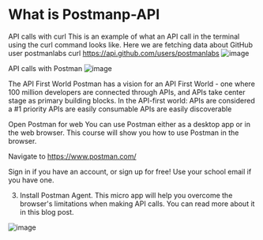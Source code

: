 # What is Postmanp-API
API calls with curl
This is an example of what an API call in the terminal using the curl command looks like. Here we are fetching data about GitHub user postmanlabs
curl https://api.github.com/users/postmanlabs
![image](https://github.com/Priyush02K/Postmanp-API/assets/124695270/93bccd87-cdf1-4256-af32-16704661460c)

API calls with Postman
![image](https://github.com/Priyush02K/Postmanp-API/assets/124695270/f231ec58-739f-4d94-85cc-8f2a653823f6)

The API First World
Postman has a vision for an API First World - one where 100 million developers are connected through APIs, and APIs take center stage as primary building blocks. In the API-first world:
APIs are considered a #1 priority
APIs are easily consumable
APIs are easily discoverable


Open Postman for web
You can use Postman either as a desktop app or in the web browser. This course will show you how to use Postman in the browser. 

Navigate to https://www.postman.com/

Sign in if you have an account, or sign up for free! Use your school email if you have one.

3. Install Postman Agent. This micro app will help you overcome the browser's limitations when making API calls. You can read more about it in this blog post.


![image](https://github.com/Priyush02K/Postman-API/assets/124695270/56388c0b-4c98-41c3-b611-8b5bf9a10099)
